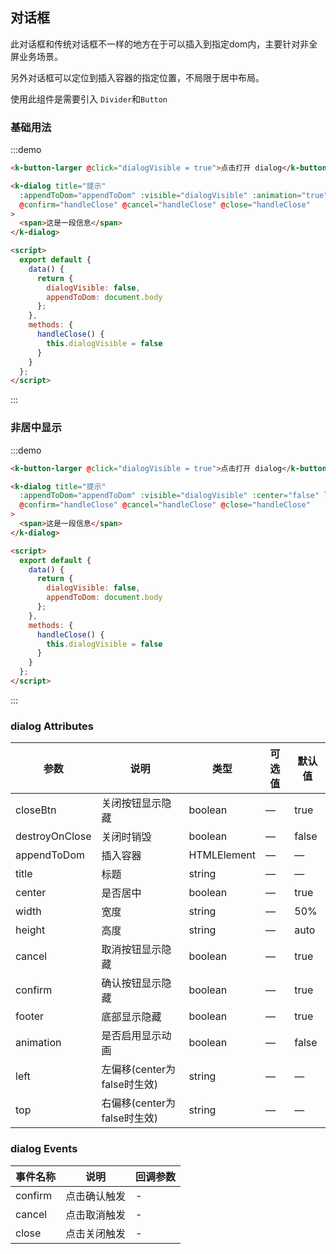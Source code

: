 ## 对话框

此对话框和传统对话框不一样的地方在于可以插入到指定dom内，主要针对非全屏业务场景。

另外对话框可以定位到插入容器的指定位置，不局限于居中布局。

使用此组件是需要引入 `Divider`和`Button`

### 基础用法

:::demo
```html
<k-button-larger @click="dialogVisible = true">点击打开 dialog</k-button-larger>

<k-dialog title="提示" 
  :appendToDom="appendToDom" :visible="dialogVisible" :animation="true" wdith="740px" height="160px"
  @confirm="handleClose" @cancel="handleClose" @close="handleClose"
>
  <span>这是一段信息</span>
</k-dialog>

<script>
  export default {
    data() {
      return {
        dialogVisible: false,
        appendToDom: document.body
      };
    },
    methods: {
      handleClose() {
        this.dialogVisible = false
      }
    }
  };
</script>
```
:::

### 非居中显示

:::demo
```html
<k-button-larger @click="dialogVisible = true">点击打开 dialog</k-button-larger>

<k-dialog title="提示" 
  :appendToDom="appendToDom" :visible="dialogVisible" :center="false" left="100px" top="50px" wdith="300px" height="160px"
  @confirm="handleClose" @cancel="handleClose" @close="handleClose"
>
  <span>这是一段信息</span>
</k-dialog>

<script>
  export default {
    data() {
      return {
        dialogVisible: false,
        appendToDom: document.body
      };
    },
    methods: {
      handleClose() {
        this.dialogVisible = false
      }
    }
  };
</script>
```
:::

### dialog Attributes
| 参数      | 说明          | 类型      | 可选值                           | 默认值  |
|---------- |-------------- |---------- |--------------------------------  |-------- |
| closeBtn | 关闭按钮显示隐藏 | boolean | — | true |
| destroyOnClose | 关闭时销毁 | boolean | — | false |
| appendToDom | 插入容器 | HTMLElement | — | — |
| title | 标题 | string | — | — |
| center | 是否居中 | boolean | — | true |
| width | 宽度 | string | — | 50% |
| height | 高度 | string | — | auto |
| cancel | 取消按钮显示隐藏 | boolean | — | true |
| confirm | 确认按钮显示隐藏 | boolean | — | true |
| footer | 底部显示隐藏 | boolean | — | true |
| animation | 是否启用显示动画 | boolean | — | false |
| left | 左偏移(center为false时生效) | string | — | — |
| top | 右偏移(center为false时生效) | string | — | — |

### dialog Events
| 事件名称      | 说明    | 回调参数      |
|---------- |-------- |---------- |
| confirm | 点击确认触发 | - |
| cancel | 点击取消触发 | - |
| close | 点击关闭触发 | - |